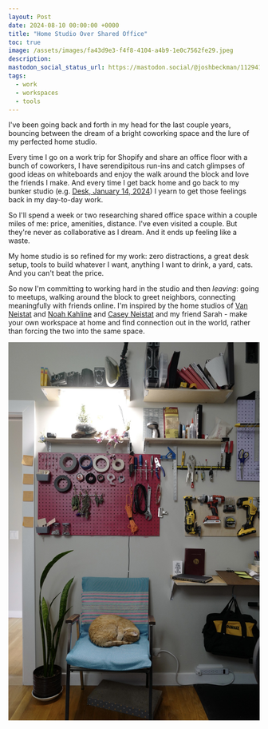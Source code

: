 ```yaml
---
layout: Post
date: 2024-08-10 00:00:00 +0000
title: "Home Studio Over Shared Office"
toc: true
image: /assets/images/fa43d9e3-f4f8-4104-a4b9-1e0c7562fe29.jpeg
description: 
mastodon_social_status_url: https://mastodon.social/@joshbeckman/112941816473223130
tags: 
  - work
  - workspaces
  - tools
---
```




I've been going back and forth in my head for the last couple years, bouncing between the dream of a bright coworking space and the lure of my perfected home studio.

Every time I go on a work trip for Shopify and share an office floor with a bunch of coworkers, I have serendipitous run-ins and catch glimpses of good ideas on whiteboards and enjoy the walk around the block and love the friends I make. And every time I get back home and go back to my bunker studio (e.g. [Desk, January 14, 2024](https://www.joshbeckman.org/blog/working/desk-january-14-2024)) I yearn to get those feelings back in my day-to-day work. 

So I'll spend a week or two researching shared office space within a couple miles of me: price, amenities, distance. I've even visited a couple. But they're never as collaborative as I dream. And it ends up feeling like a waste.

My home studio is so refined for my work: zero distractions, a great desk setup, tools to build whatever I want, anything I want to drink, a yard, cats. And you can't beat the price.

So now I'm committing to working hard in the studio and then _leaving_: going to meetups, walking around the block to greet neighbors, connecting meaningfully with friends online. I'm inspired by the home studios of [Van Neistat](https://www.youtube.com/watch?v=r8bzWKBvZsE&t=30s) and [Noah Kahline](https://noahkalina.com/newsletter) and [Casey Neistat](https://www.youtube.com/watch?v=vb60rrtTddQ) and my friend Sarah - make your own workspace at home and find connection out in the world, rather than forcing the two into the same space.

![L1050431](/assets/images/fa43d9e3-f4f8-4104-a4b9-1e0c7562fe29.jpeg)

